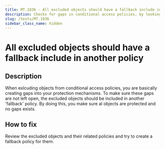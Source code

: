 ```yaml
---
title: MT.1036 - All excluded objects should have a fallback include in another policy.
description: Checks for gaps in conditional access policies, by looking for excluded objects which are not specifically inlcuded in another conditional access policy. This way we try to spot possibly overlooked exclusions which do not have a fallback.
slug: /tests/MT.1036
sidebar_class_name: hidden
---
```


# All excluded objects should have a fallback include in another policy

## Description

When exlcuding objects from conditional access policies, you are basically creating gaps into your protection mechanisms. To make sure these gaps are not left open, the excluded objects should be included in another 'fallback' policy. By doing this, you make sure al objects are protected and no gaps exists.

## How to fix

Review the excluded objects and their related policies and try to create a fallback policy for them.